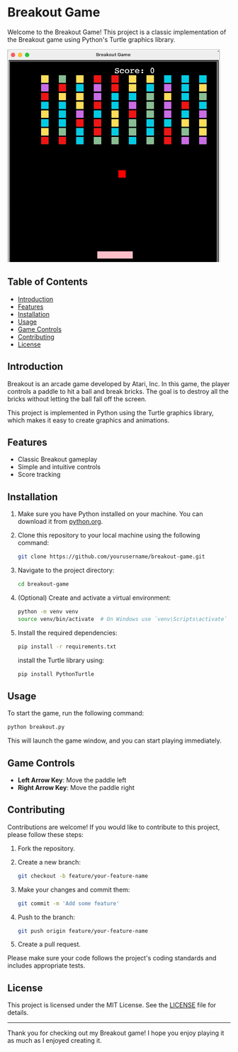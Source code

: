 # Breakout Game

Welcome to the Breakout Game! This project is a classic implementation of the Breakout game using Python's Turtle graphics library.

![Game Preview](break.gif)

## Table of Contents

- [Introduction](#introduction)
- [Features](#features)
- [Installation](#installation)
- [Usage](#usage)
- [Game Controls](#game-controls)
- [Contributing](#contributing)
- [License](#license)

## Introduction

Breakout is an arcade game developed by Atari, Inc. In this game, the player controls a paddle to hit a ball and break bricks.
The goal is to destroy all the bricks without letting the ball fall off the screen.

This project is implemented in Python using the Turtle graphics library, which makes it easy to create graphics and animations.

## Features

- Classic Breakout gameplay
- Simple and intuitive controls
- Score tracking

## Installation

1. Make sure you have Python installed on your machine. You can download it from [python.org](https://www.python.org/).
2. Clone this repository to your local machine using the following command:

    ```bash
    git clone https://github.com/yourusername/breakout-game.git
    ```

3. Navigate to the project directory:

    ```bash
    cd breakout-game
    ```

4. (Optional) Create and activate a virtual environment:

    ```bash
    python -m venv venv
    source venv/bin/activate  # On Windows use `venv\Scripts\activate`
    ```

5. Install the required dependencies:

    ```bash
    pip install -r requirements.txt
    ```

    install the Turtle library using:

    ```bash
    pip install PythonTurtle
    ```

## Usage

To start the game, run the following command:

```bash
python breakout.py
```

This will launch the game window, and you can start playing immediately.

## Game Controls

- **Left Arrow Key**: Move the paddle left
- **Right Arrow Key**: Move the paddle right

## Contributing

Contributions are welcome! If you would like to contribute to this project, please follow these steps:

1. Fork the repository.
2. Create a new branch:

    ```bash
    git checkout -b feature/your-feature-name
    ```

3. Make your changes and commit them:

    ```bash
    git commit -m 'Add some feature'
    ```

4. Push to the branch:

    ```bash
    git push origin feature/your-feature-name
    ```

5. Create a pull request.

Please make sure your code follows the project's coding standards and includes appropriate tests.

## License

This project is licensed under the MIT License. See the [LICENSE](LICENSE) file for details.

---

Thank you for checking out my Breakout game! I hope you enjoy playing it as much as I enjoyed creating it.
